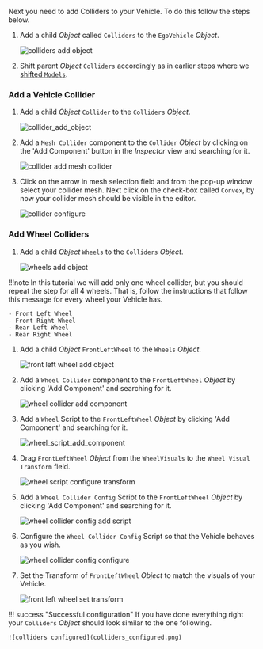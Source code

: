 Next you need to add Colliders to your Vehicle.
To do this follow the steps below.

1. Add a child *Object* called `Colliders` to the `EgoVehicle` *Object*.

    ![colliders add object](colliders_add_object.gif)

1. Shift parent *Object* `Colliders` accordingly as in earlier steps where we [shifted `Models`](./../AddVisualElements/#move-the-models).

### Add a Vehicle Collider
1. Add a child *Object* `Collider` to the `Colliders` *Object*.

    ![collider_add_object](collider_add_object.gif)

1. Add a `Mesh Collider` component to the `Collider` *Object* by clicking on the 'Add Component' button in the *Inspector* view and searching for it.

    ![collider add mesh collider](collider_add_mesh_collider.gif)

1. Click on the arrow in mesh selection field and from the pop-up window select your collider mesh.
    Next click on the check-box called `Convex`, by now your collider mesh should be visible in the editor.

    ![collider configure](collider_configure.gif)

### Add Wheel Colliders
1. Add a child *Object* `Wheels` to the `Colliders` *Object*.

    ![wheels add object](wheels_add_object.gif)

!!!note
    In this tutorial we will add only one wheel collider, but you should repeat the step for all 4 wheels.
    That is, follow the instructions that follow this message for every wheel your Vehicle has.

    - Front Left Wheel
    - Front Right Wheel
    - Rear Left Wheel
    - Rear Right Wheel

1. Add a child *Object* `FrontLeftWheel` to the `Wheels` *Object*.

    ![front left wheel add object](front_left_wheel_add_object_colliders.gif)

2. Add a `Wheel Collider` component to the `FrontLeftWheel` *Object* by clicking 'Add Component' and searching for it.

    ![wheel collider add component](wheel_collider_add_component.gif)

3. Add a `Wheel` Script to the `FrontLeftWheel` *Object* by clicking 'Add Component' and searching for it.

    ![wheel_script_add_component](wheel_script_add_component.gif)

4. Drag `FrontLeftWheel` *Object* from the `WheelVisuals` to the `Wheel Visual Transform` field.

    ![wheel script configure transform](wheel_script_configure_transform2.gif)

5. Add a `Wheel Collider Config` Script to the `FrontLeftWheel` *Object* by clicking 'Add Component' and searching for it.

    ![wheel collider config add script](wheel_collider_config_script_add_component.gif)

6. Configure the `Wheel Collider Config` Script so that the Vehicle behaves as you wish.

    ![wheel collider config configure](wheel_collider_config_script_configure.gif)

7. Set the Transform of `FrontLeftWheel` *Object* to match the visuals of your Vehicle.

    ![front left wheel set transform](front_left_wheel_set_transform.gif)

!!! success "Successful configuration"
    If you have done everything right your `Colliders` *Object* should look similar to the one following.

    ![colliders configured](colliders_configured.png)
